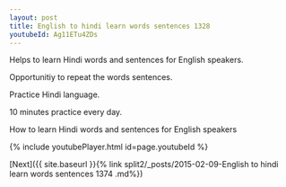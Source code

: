 ```yaml
---
layout: post
title: English to hindi learn words sentences 1328 
youtubeId: Ag11ETu4ZDs
---
```

 
 
Helps to learn Hindi words and sentences for English speakers.

Opportunitiy to repeat the words sentences. 

Practice Hindi language. 
 
10 minutes practice every day. 
 
How to learn Hindi words and sentences for English speakers 
 
{% include youtubePlayer.html id=page.youtubeId %}
 
 
[Next]({{ site.baseurl }}{% link  split2/_posts/2015-02-09-English to hindi learn words sentences 1374 .md%})
 
